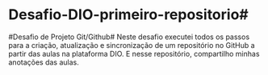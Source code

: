 # Desafio-DIO-primeiro-repositorio#
#Desafio de Projeto Git/Github#
Neste desafio executei todos os passos para a criação, atualização e sincronização de um repositório no GitHub a partir das aulas na plataforma DIO. E nesse repositório, 
compartilho minhas anotações das aulas.
